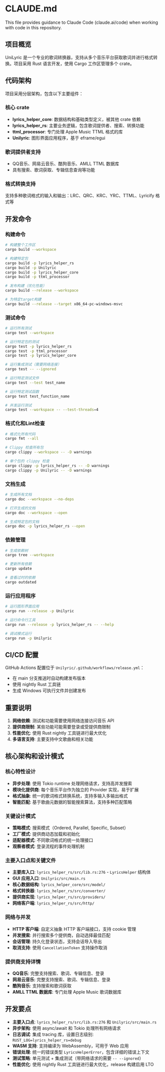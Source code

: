 # CLAUDE.md

This file provides guidance to Claude Code (claude.ai/code) when working with code in this repository.

## 项目概览

UniLyric 是一个专业的歌词转换器，支持从多个音乐平台获取歌词并进行格式转换。项目采用 Rust 语言开发，使用 Cargo 工作区管理多个 crate。

## 代码架构

项目采用分层架构，包含以下主要组件：

### 核心 crate
- **lyrics_helper_core**: 数据结构和基础类型定义，被其他 crate 依赖
- **lyrics_helper_rs**: 主要业务逻辑，包含歌词提供者、搜索、转换功能
- **ttml_processor**: 专门处理 Apple Music TTML 格式的库
- **Unilyric**: 图形界面应用程序，基于 eframe/egui

### 歌词提供者支持
- QQ音乐、网易云音乐、酷狗音乐、AMLL TTML 数据库
- 具有搜索、歌词获取、专辑信息查询等功能

### 格式转换支持
支持多种歌词格式的输入和输出：LRC、QRC、KRC、YRC、TTML、Lyricify 格式等

## 开发命令

### 构建命令
```bash
# 构建整个工作区
cargo build --workspace

# 构建特定包
cargo build -p lyrics_helper_rs
cargo build -p Unilyric
cargo build -p lyrics_helper_core
cargo build -p ttml_processor

# 发布构建（优化性能）
cargo build --release --workspace

# 为特定target构建
cargo build --release --target x86_64-pc-windows-msvc
```

### 测试命令
```bash
# 运行所有测试
cargo test --workspace

# 运行特定包的测试
cargo test -p lyrics_helper_rs
cargo test -p ttml_processor
cargo test -p lyrics_helper_core

# 运行集成测试（需要网络连接）
cargo test -- --ignored

# 运行特定测试文件
cargo test --test test_name

# 运行特定测试函数
cargo test test_function_name

# 并发运行测试
cargo test --workspace -- --test-threads=4
```

### 格式化和Lint检查
```bash
# 格式化所有代码
cargo fmt --all

# Clippy 检查所有包
cargo clippy --workspace -- -D warnings

# 单个包的 clippy 检查
cargo clippy -p lyrics_helper_rs -- -D warnings
cargo clippy -p Unilyric -- -D warnings
```

### 文档生成
```bash
# 生成所有文档
cargo doc --workspace --no-deps

# 打开生成的文档
cargo doc --workspace --open

# 生成特定包的文档
cargo doc -p lyrics_helper_rs --open
```

### 依赖管理
```bash
# 生成依赖树
cargo tree --workspace

# 更新所有依赖
cargo update

# 查看过时的依赖
cargo outdated
```

### 运行应用程序
```bash
# 运行图形界面应用
cargo run --release -p Unilyric

# 运行命令行工具
cargo run --release -p lyrics_helper_rs -- --help

# 调试模式运行
cargo run -p Unilyric
```

## CI/CD 配置

GitHub Actions 配置位于 `Unilyric/.github/workflows/release.yml`：
- 在 main 分支推送时自动构建发布版本
- 使用 nightly Rust 工具链
- 生成 Windows 可执行文件并创建发布

## 重要说明

1. **网络依赖**: 测试和功能需要使用网络连接访问音乐 API
2. **提供商限制**: 某些功能可能需要登录或受提供商限制
3. **性能优化**: 使用 Rust nightly 工具链进行最大优化
4. **多语言支持**: 主要支持中文歌曲和相关功能

## 核心架构和设计模式

### 核心特性设计
- **异步处理**: 使用 Tokio runtime 处理网络请求，支持高并发搜索
- **模块化提供商**: 每个音乐平台作为独立的 Provider 实现，易于扩展
- **格式抽象**: 统一的歌词格式转换系统，支持多输入多输出格式
- **智能匹配**: 基于歌曲元数据的智能搜索算法，支持多种匹配策略

### 关键设计模式
- **策略模式**: 搜索模式（Ordered, Parallel, Specific, Subset）
- **工厂模式**: 提供商动态加载和初始化
- **适配器模式**: 不同歌词格式的统一处理接口
- **观察者模式**: 登录流程的事件处理机制

### 主要入口点和关键文件
- **主要库入口**: `lyrics_helper_rs/src/lib.rs:276` - `LyricsHelper` 结构体
- **GUI 应用入口**: `Unilyric/src/main.rs`
- **核心数据结构**: `lyrics_helper_core/src/model/`
- **格式转换器**: `lyrics_helper_rs/src/converter/`
- **提供商实现**: `lyrics_helper_rs/src/providers/`
- **网络客户端**: `lyrics_helper_rs/src/http/`

### 网络与并发
- **HTTP 客户端**: 自定义抽象 HTTP 客户端接口，支持 cookie 管理
- **并发搜索**: 并行搜索多个提供商，自动选择最佳匹配
- **会话管理**: 持久化登录状态，支持会话导入导出
- **取消支持**: 使用 `CancellationToken` 支持操作取消

### 提供商支持详情
- **QQ音乐**: 完整支持搜索、歌词、专辑信息、登录
- **网易云音乐**: 完整支持搜索、歌词、专辑信息、登录
- **酷狗音乐**: 支持搜索和歌词获取
- **AMLL TTML 数据库**: 专门处理 Apple Music 歌词数据库

## 开发要点

- **主要入口点**: `lyrics_helper_rs/src/lib.rs:276` 和 `Unilyric/src/main.rs`
- **异步架构**: 使用 async/await 和 Tokio 处理所有网络请求
- **日志调试**: 集成 tracing 库，设置日志级别: `RUST_LOG=lyrics_helper_rs=debug`
- **WASM 支持**: 支持编译为 WebAssembly，可用于 Web 应用
- **错误处理**: 统一的错误类型 `LyricsHelperError`，包含详细的错误上下文
- **测试策略**: 单元测试 + 集成测试（带网络请求的需要 `-- --ignored`）
- **性能优化**: 使用 nightly Rust 工具链进行最大优化，release 构建启用 LTO